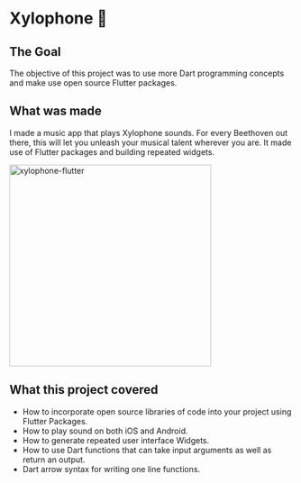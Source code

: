 # Xylophone 🎹

## The Goal

The objective of this project was to use more Dart programming concepts and make use open source Flutter packages.

## What was made

I made a music app that plays Xylophone sounds. For every Beethoven out there, this will let you unleash your musical talent wherever you are. It made use of Flutter packages and building repeated widgets.

<img width="358" alt="xylophone-flutter" src="https://user-images.githubusercontent.com/100425157/230798861-2bcf2437-1539-4a2d-9a3a-ad41340bae8f.png">

## What this project covered

- How to incorporate open source libraries of code into your project using Flutter Packages.
- How to play sound on both iOS and Android.
- How to generate repeated user interface Widgets.
- How to use Dart functions that can take input arguments as well as return an output.
- Dart arrow syntax for writing one line functions.
